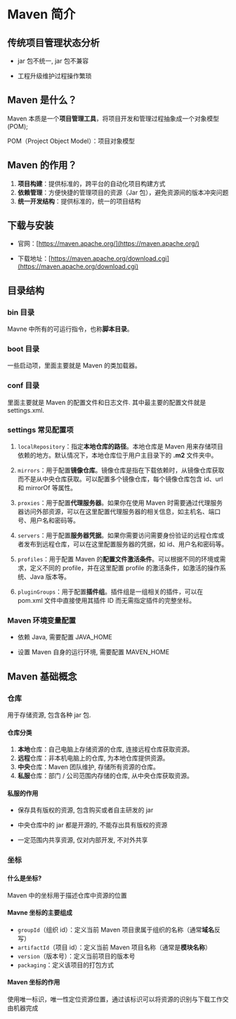 # Maven 简介

## 传统项目管理状态分析

- jar 包不统一, jar 包不兼容

- 工程升级维护过程操作繁琐


## Maven 是什么？

Maven 本质是一个**项目管理工具**，将项目开发和管理过程抽象成一个对象模型 (POM);

POM（Project Object Model）：项目对象模型

## Maven 的作用？

1. **项目构建**：提供标准的，跨平台的自动化项目构建方式
2. **依赖管理**：方便快捷的管理项目的资源（Jar 包），避免资源间的版本冲突问题
3. **统一开发结构**：提供标准的，统一的项目结构

## 下载与安装

- 官网：[https://maven.apache.org/](https://maven.apache.org/)

- 下载地址：[https://maven.apache.org/download.cgi](https://maven.apache.org/download.cgi)

## 目录结构

### bin 目录

Mavne 中所有的可运行指令，也称**脚本目录**。

### boot 目录

一些启动项，里面主要就是 Maven 的类加载器。

### conf 目录

里面主要就是 Maven 的配置文件和日志文件. 其中最主要的配置文件就是 settings.xml.

### settings 常见配置项

1. `localRepository`：指定**本地仓库的路径**。本地仓库是 Maven 用来存储项目依赖的地方。默认情况下，本地仓库位于用户主目录下的 **.m2** 文件夹中。

2. `mirrors`：用于配置**镜像仓库**。镜像仓库是指在下载依赖时，从镜像仓库获取而不是从中央仓库获取。可以配置多个镜像仓库，每个镜像仓库包含 id、url 和 mirrorOf 等属性。

3. `proxies`：用于配置**代理服务器**。如果你在使用 Maven 时需要通过代理服务器访问外部资源，可以在这里配置代理服务器的相关信息，如主机名、端口号、用户名和密码等。

4. `servers`：用于配置**服务器凭据**。如果你需要访问需要身份验证的远程仓库或者发布到远程仓库，可以在这里配置服务器的凭据，如 id、用户名和密码等。

5. `profiles`：用于配置 Maven 的**配置文件激活条件**。可以根据不同的环境或需求，定义不同的 profile，并在这里配置 profile 的激活条件，如激活的操作系统、Java 版本等。

6. `pluginGroups`：用于配置**插件组**。插件组是一组相关的插件，可以在 pom.xml 文件中直接使用其插件 ID 而无需指定插件的完整坐标。

### Maven 环境变量配置

- 依赖 Java, 需要配置 JAVA_HOME

- 设置 Maven 自身的运行环境, 需要配置 MAVEN_HOME


## Maven 基础概念

### 仓库

用于存储资源, 包含各种 jar 包.

#### 仓库分类 

1. **本地**仓库：自己电脑上存储资源的仓库, 连接远程仓库获取资源。
2. **远程**仓库：非本机电脑上的仓库, 为本地仓库提供资源。
3. **中央**仓库：Maven 团队维护, 存储所有资源的仓库。
4. **私服**仓库：部门 / 公司范围内存储的仓库, 从中央仓库获取资源。

#### 私服的作用 

- 保存具有版权的资源, 包含购买或者自主研发的 jar

- 中央仓库中的 jar 都是开源的, 不能存出具有版权的资源

- 一定范围内共享资源, 仅对内部开发, 不对外共享


### 坐标

#### 什么是坐标?

Maven 中的坐标用于描述仓库中资源的位置

#### Mavne 坐标的主要组成

- `groupId`（组织 id）：定义当前 Maven 项目隶属于组织的名称（通常**域名**反写）
- `artifactId`（项目 id）：定义当前 Maven 项目名称（通常是**模块名称**）
- `version`（版本号）：定义当前项目的版本号
- `packaging`：定义该项目的打包方式

#### Maven 坐标的作用

使用唯一标识，唯一性定位资源位置，通过该标识可以将资源的识别与下载工作交由机器完成


